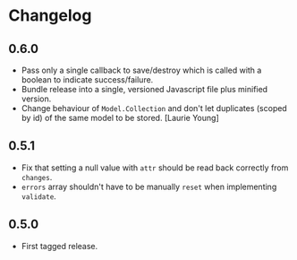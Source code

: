 # Changelog

## 0.6.0

* Pass only a single callback to save/destroy which is called with a boolean to indicate success/failure.
* Bundle release into a single, versioned Javascript file plus minified version.
* Change behaviour of `Model.Collection` and don't let duplicates (scoped by id) of the same model to be stored. [Laurie Young]

## 0.5.1

* Fix that setting a null value with `attr` should be read back correctly from `changes`.
* `errors` array shouldn't have to be manually `reset` when implementing `validate`.

## 0.5.0

* First tagged release.
